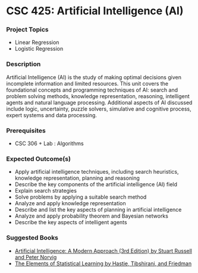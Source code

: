 # CSC 425: Artificial Intelligence (AI)

### Project Topics
- Linear Regression
- Logistic Regression

### Description

Artificial Intelligence (AI) is the study of making optimal decisions given incomplete information and limited resources. This unit covers the foundational concepts and programming techniques of AI: search and problem solving methods, knowledge representation, reasoning, intelligent agents and natural language processing. Additional aspects of AI discussed include logic, uncertainty, puzzle solvers, simulative and cognitive process, expert systems and data processing.

### Prerequisites
- CSC 306 + Lab : Algorithms

### Expected Outcome(s)

- Apply artificial intelligence techniques, including search heuristics, knowledge representation, planning and reasoning
- Describe the key components of the artificial intelligence (AI) field
- Explain search strategies
- Solve problems by applying a suitable search method
- Analyze and apply knowledge representation
- Describe and list the key aspects of planning in artificial intelligence
- Analyze and apply probability theorem and Bayesian networks
- Describe the key aspects of intelligent agents

### Suggested Books
- [Artificial Intelligence: A Modern Approach (3rd Edition) by Stuart Russell and Peter Norvig](https://www.amazon.com/Artificial-Intelligence-Modern-Approach-3rd/dp/0136042597)
- [The Elements of Statistical Learning by Hastie, Tibshirani, and Friedman](https://www.amazon.com/Elements-Statistical-Learning-Prediction-Statistics/dp/0387848576)

